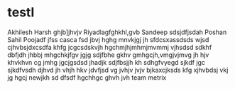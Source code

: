 # testl

Akhilesh
Harsh
ghjb]jhvjv
Riyadlagfghkhl,gvb
Sandeep
sdsjdfjsdah
Poshan
Sahil
Poojadf
jfss
casca
fsd
jbvj
hghg
mnvkjgj
jh
sfdcsxassdsds
wjsd
cjhvbsjdxcsdfa
khfg
jcgcsdskvjh
hgchmjhjmhmjmvmmj
vjhsdsd
sdkhf
dbfjdh
jhbbj
mhgchkjfgv
jgjg
sdjfbhe
gkhv
gmhgcjh,vmgjvjmvg
jh
hjv
khvkhvn cg
jmhg
jgcjgsdsd
jhadjk
sdjfbsjjh
kh
sdhgfvyegd
sjkdf
jgc
sjkdfvsdh
djhvd
jh
vhjh
hkv
jdvfjsd
vg
jvhjv
jvjv
bjkaxcjksds
kfg
xjhvbdsj
vkj
jg
hgcj
newjkh
sd
dfsdf
hgchhgc
ghvh
jvh
team metrix
